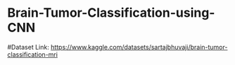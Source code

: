 # Brain-Tumor-Classification-using-CNN



#Dataset Link:
          https://www.kaggle.com/datasets/sartajbhuvaji/brain-tumor-classification-mri
